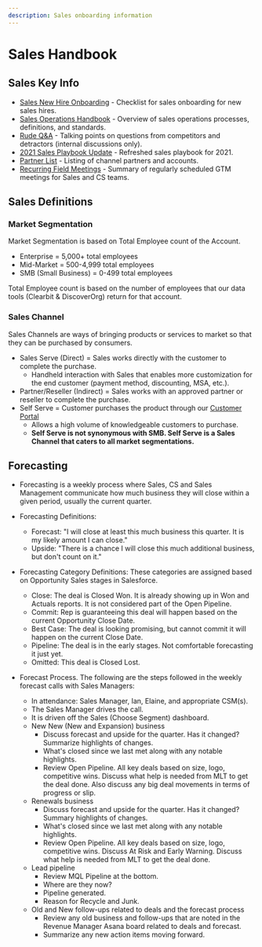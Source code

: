 ```yaml
---
description: Sales onboarding information 
---
```


# Sales Handbook

## Sales Key Info

* [Sales New Hire Onboarding](https://docs.google.com/document/d/12LEKVJ53bkNCU1I7JT65huBuqf3nPS_BY7jGY6hPbEw/edit#heading=h.h05pgswonxre) - Checklist for sales onboarding for new sales hires.
* [Sales Operations Handbook](https://docs.google.com/document/d/1W3Yb3h7ZQ6oq0NhxPuUEjS6-u34spvdkg8VtUToxNQg/edit?usp=sharing_eil&ts=5d9bf9a6) - Overview of sales operations processes, definitions, and standards.
* [Rude Q&A](https://docs.google.com/document/d/1O-4GpdjKpUK5Bw2I9hYyFFNqlgKRjarjgnytcw_9-BY/edit) - Talking points on questions from competitors and detractors (internal discussions only).
* [2021 Sales Playbook Update](https://drive.google.com/drive/u/1/folders/1hdhIvaHkohpa5c1ttvTY-kQRir4iiylY) - Refreshed sales playbook for 2021.
* [Partner List](https://mattermost.lightning.force.com/lightning/r/Report/00O3p0000058wLMEAY/view) - Listing of channel partners and accounts.
* [Recurring Field Meetings](https://docs.google.com/document/d/1r_NsrNVBXT4phFtMPNlIDNtUqxTHfZdZnsPXyVwVm24/edit) - Summary of regularly scheduled GTM meetings for Sales and CS teams.

## Sales Definitions

### Market Segmentation

Market Segmentation is based on Total Employee count of the Account.

* Enterprise = 5,000+ total employees
* Mid-Market = 500-4,999 total employees
* SMB (Small Business) = 0-499 total employees

Total Employee count is based on the number of employees that our data tools (Clearbit & DiscoverOrg) return for that account.

### Sales Channel

Sales Channels are ways of bringing products or services to market so that they can be purchased by consumers.

* Sales Serve (Direct) = Sales works directly with the customer to complete the purchase.
  * Handheld interaction with Sales that enables more customization for the end customer (payment method, discounting, MSA, etc.).
* Partner/Reseller (Indirect) = Sales works with an approved partner or reseller to complete the purchase.
* Self Serve = Customer purchases the product through our [Customer Portal](https://customers.mattermost.com)
  * Allows a high volume of knowledgeable customers to purchase.
  * **Self Serve is not synonymous with SMB. Self Serve is a Sales Channel that caters to all market segmentations.**

## Forecasting

* Forecasting is a weekly process where Sales, CS and Sales Management communicate how much business they will close within a given period, usually the current quarter.

* Forecasting Definitions:
  * Forecast: "I will close at least this much business this quarter. It is my likely amount I can close."
  * Upside: "There is a chance I will close this much additional business, but don't count on it."

* Forecasting Category Definitions: These categories are assigned based on Opportunity Sales stages in Salesforce.
  * Close: The deal is Closed Won. It is already showing up in Won and Actuals reports. It is not considered part of the Open Pipeline.
  * Commit: Rep is guaranteeing this deal will happen based on the current Opportunity Close Date.
  * Best Case: The deal is looking promising, but cannot commit it will happen on the current Close Date.
  * Pipeline: The deal is in the early stages. Not comfortable forecasting it just yet.
  * Omitted: This deal is Closed Lost.

* Forecast Process. The following are the steps followed in the weekly forecast calls with Sales Managers:
  * In attendance: Sales Manager, Ian, Elaine, and appropriate CSM(s).
  * The Sales Manager drives the call.
  * It is driven off the Sales (Choose Segment) dashboard.
  * New New (New and Expansion) business
    * Discuss forecast and upside for the quarter. Has it changed? Summarize highlights of changes.
    * What's closed since we last met along with any notable highlights.
    * Review Open Pipeline. All key deals based on size, logo, competitive wins. Discuss what help is needed from MLT to get the deal done. Also discuss any big deal movements in terms of progress or slip.
  * Renewals business
    * Discuss forecast and upside for the quarter. Has it changed? Summary highlights of changes.
    * What's closed since we last met along with any notable highlights.
    * Review Open Pipeline. All key deals based on size, logo, competitive wins. Discuss At Risk and Early Warning. Discuss what help is needed from MLT to get the deal done.
   * Lead pipeline
     * Review MQL Pipeline at the bottom.
     * Where are they now?
     * Pipeline generated.
     * Reason for Recycle and Junk.
   * Old and New follow-ups related to deals and the forecast process
     * Review any old business and follow-ups that are noted in the Revenue Manager Asana board related to deals and forecast.
     * Summarize any new action items moving forward.
